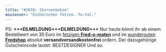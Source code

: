 ```yaml
---
title: "#2078: Sternenkekse"
mouseover: "Einhörnchen fetzen. To-tal."
---
```


PS:
<strong>+++EILMELDUNG+++EILMELDUNG+++</strong>
Nur heute könnt ihr ab einem Bestellwert von 35 Euro im <a href="http://fred-o-mat.spreadshirt.net">fetzigen <strong>Fred-o-maten</strong></a> und im <a href="http://fredshop.spreadshirt.net">wunderguten <strong>Fredshop</strong></a> absolut <strong>versandversandkostenfrei </strong>ordern.
Der dazugehörige Gutscheincode lautet: BESTDESIGNER 
Und so.

